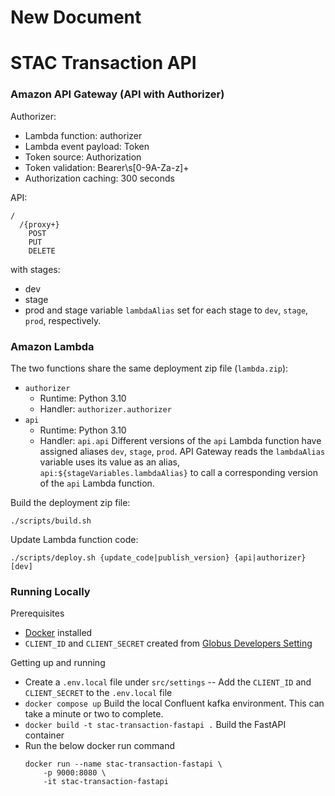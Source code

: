 # New Document

# STAC Transaction API


### Amazon API Gateway (API with Authorizer)

Authorizer:
 - Lambda function: authorizer
 - Lambda event payload: Token
 - Token source: Authorization
 - Token validation: Bearer\s[0-9A-Za-z]+
 - Authorization caching: 300 seconds

API:
```
/
  /{proxy+}
    POST
    PUT
    DELETE
```
with stages:
 - dev
 - stage
 - prod
and stage variable `lambdaAlias` set for each stage to `dev`, `stage`, `prod`, respectively.

### Amazon Lambda

The two functions share the same deployment zip file (`lambda.zip`):
 - `authorizer`
   - Runtime: Python 3.10
   - Handler: `authorizer.authorizer`
 - `api`
   - Runtime: Python 3.10
   - Handler: `api.api`
Different versions of the `api` Lambda function have assigned aliases `dev`, `stage`, `prod`.
API Gateway reads the `lambdaAlias` variable uses its value as an alias, `api:${stageVariables.lambdaAlias}` to call a corresponding version of the `api` Lambda function.

Build the deployment zip file:
```
./scripts/build.sh
```

Update Lambda function code:
```
./scripts/deploy.sh {update_code|publish_version} {api|authorizer} [dev]
```

### Running Locally
Prerequisites
- [Docker](https://www.docker.com/) installed
- `CLIENT_ID` and `CLIENT_SECRET` created from [Globus Developers Setting](https://app.globus.org/settings/developers)

Getting up and running
- Create a `.env.local` file under `src/settings`
-- Add the `CLIENT_ID` and `CLIENT_SECRET` to the `.env.local` file
- `docker compose up` Build the local Confluent kafka environment. This can take a minute or two to complete.
- `docker build -t stac-transaction-fastapi .` Build the FastAPI container
- Run the below docker run command
    ```
    docker run --name stac-transaction-fastapi \
        -p 9000:8080 \ 
        -it stac-transaction-fastapi
    ```